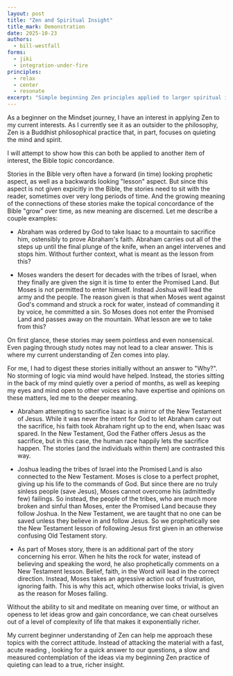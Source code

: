 ```yaml
---
layout: post
title: "Zen and Spiritual Insight"
title_mark: Demonstration
date: 2025-10-23
authors:
  - bill-westfall
forms:
  - jiki
  - integration-under-fire
principles:
  - relax
  - center
  - resonate
excerpt: "Simple beginning Zen principles applied to larger spiritual insight."
---
```


As a beginner on the Mindset journey, I have an interest in applying Zen to my current interests.  As I currently see it as an outsider to the philosophy, Zen is a Buddhist philosophical practice that, in part, focuses on quieting the mind and spirit.

I will attempt to show how this can both be applied to another item of interest, the Bible topic concordance.

Stories in the Bible very often have a forward (in time) looking prophetic aspect, as well as a backwards looking "lesson" aspect.  But since this aspect is not given expicitly in the Bible, the stories need to sit with the reader, sometimes over very long periods of time.  And the growing meaning of the connections of these stories make the topical concordance of the Bible "grow" over time, as new meaning are discerned.  Let me describe a couple examples:

*  Abraham was ordered by God to take Isaac to a mountain to sacrifice him, ostensibly to prove Abraham's faith. Abraham carries out all of the steps up until the final plunge of the knife, when an angel intervenes and stops him.  Without further context, what is meant as the lesson from this?

*  Moses wanders the desert for decades with the tribes of Israel, when they finally are given the sign it is time to enter the Promised Land.  But Moses is not permitted to enter himself.  Instead Joshua will lead the army and the people.  The reason given is that when Moses went against God's command and struck a rock for water, instead of commanding it by voice, he committed a sin.  So Moses does not enter the Promised Land and passes away on the mountain.  What lesson are we to take from this?

On first glance, these stories may seem pointless and even nonsensical.  Even paging through study notes may not lead to a clear answer. This is where my current understanding of Zen comes into play.

For me, I had to digest these stories initially without an answer to "Why?".  No storming of logic via mind would have helped.  Instead, the stories sitting in the back of my mind quietly over a period of months, as well as keeping my eyes and mind open to other voices who have expertise and opinions on these matters, led me to the deeper meaning.

*  Abraham attempting to sacrifice Isaac is a mirror of the New Testament of Jesus.  While it was never the intent for God to let Abraham carry out the sacrifice, his faith took Abraham right up to the end, when Isaac was spared. In the New Testament, God the Father offers Jesus as the sacrifice, but in this case, the human race happily lets the sacrifice happen. The stories (and the individuals within them) are contrasted this way.

*  Joshua leading the tribes of Israel into the Promised Land is also connected to the New Testament.  Moses is close to a perfect prophet, giving up his life to the commands of God.  But since there are no truly sinless people (save Jesus), Moses cannot overcome his (admittedly few) failings.  So instead, the people of the tribes, who are much more broken and sinful than Moses, enter the Promised Land because they follow Joshua.  In the New Testament, we are taught that no one can be saved unless they believe in and follow Jesus.  So we prophetically see the New Testament lesson of following Jesus first given in an otherwise confusing Old Testament story.

*  As part of Moses story, there is an additional part of the story concerning his error.  When he hits the rock for water, instead of believing and speaking the word, he also prophetically comments on a New Testament lesson.  Belief, faith, in the Word will lead in the correct direction.  Instead, Moses takes an agressive action out of frustration, ignoring faith.  This is why this act, which otherwise looks trivial, is given as the reason for Moses failing.  

Without the ability to sit and meditate on meaning over time, or without an openess to let ideas grow and gain concordance, we can cheat ourselves out of a level of complexity of life that makes it exponentially richer.

My current beginner understanding of Zen can help me approach these topics with the correct attitude.  Instead of attacking the material with a fast, acute reading , looking for a quick answer to our questions, a slow and measured contemplation of the ideas via my beginning Zen practice of quieting can lead to a true, richer insight.
